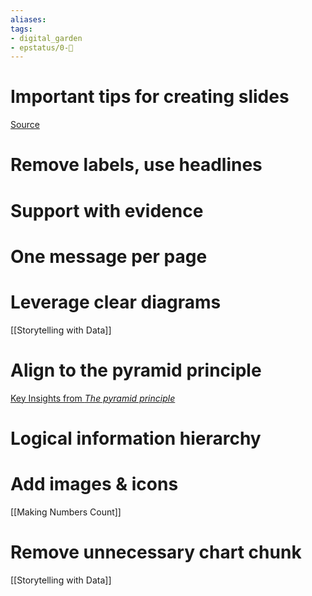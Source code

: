 ```yaml
---
aliases: 
tags: 
- digital_garden
- epstatus/0-🌰
---
```

# Important tips for creating slides


[Source](https://www.linkedin.com/posts/itseugene_communication-secrets-of-top-consulting-companies-ugcPost-7020570442222505984-AIwe?utm_source=share&utm_medium=member_desktop)

# Remove labels, use headlines

# Support with evidence

# One message per page

# Leverage clear diagrams
[[Storytelling with Data]]

# Align to the pyramid principle
[Key Insights from *The pyramid principle*](https://www.blinkist.com/en/app/books/the-pyramid-principle-en)

# Logical information hierarchy

# Add images & icons
[[Making Numbers Count]]

# Remove unnecessary chart chunk
[[Storytelling with Data]]